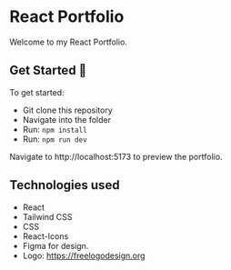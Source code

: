 # React Portfolio
Welcome to my React Portfolio.

## Get Started 🚀

To get started:

-   Git clone this repository
-   Navigate into the folder
-   Run: `npm install`
-   Run: `npm run dev`

Navigate to http://localhost:5173 to preview the portfolio.

## Technologies used
* React
* Tailwind CSS
* CSS
* React-Icons
* Figma for design.
* Logo: https://freelogodesign.org